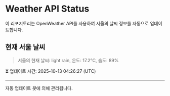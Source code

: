 
# Weather API Status

이 리포지토리는 OpenWeather API를 사용하여 서울의 날씨 정보를 자동으로 업데이트합니다.

## 현재 서울 날씨
> 서울의 현재 날씨: light rain, 온도: 17.2°C, 습도: 89%

⏳ 업데이트 시간: 2025-10-13 04:26:27 (UTC)

---
자동 업데이트 봇에 의해 관리됩니다.
